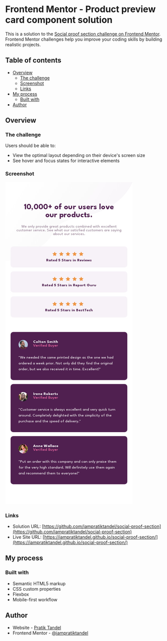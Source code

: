 # Frontend Mentor - Product preview card component solution

This is a solution to the [Social proof section challenge on Frontend Mentor](https://www.frontendmentor.io/challenges/social-proof-section-6e0qTv_bA). Frontend Mentor challenges help you improve your coding skills by building realistic projects. 

## Table of contents

- [Overview](#overview)
  - [The challenge](#the-challenge)
  - [Screenshot](#screenshot)
  - [Links](#links)
- [My process](#my-process)
  - [Built with](#built-with)
- [Author](#author)

## Overview

### The challenge

Users should be able to:

- View the optimal layout depending on their device's screen size
- See hover and focus states for interactive elements

### Screenshot

![](./images/social-proof-section.jpg)

### Links

- Solution URL: [https://github.com/iampratiktandel/social-proof-section](https://github.com/iampratiktandel/social-proof-section)
- Live Site URL: [https://iampratiktandel.github.io/social-proof-section/](https://iampratiktandel.github.io/social-proof-section/)

## My process

### Built with

- Semantic HTML5 markup
- CSS custom properties
- Flexbox
- Mobile-first workflow

## Author

- Website - [Pratik Tandel](https://iampratiktandel.github.io/)
- Frontend Mentor - [@iampratiktandel](https://www.frontendmentor.io/profile/iampratiktandel)
